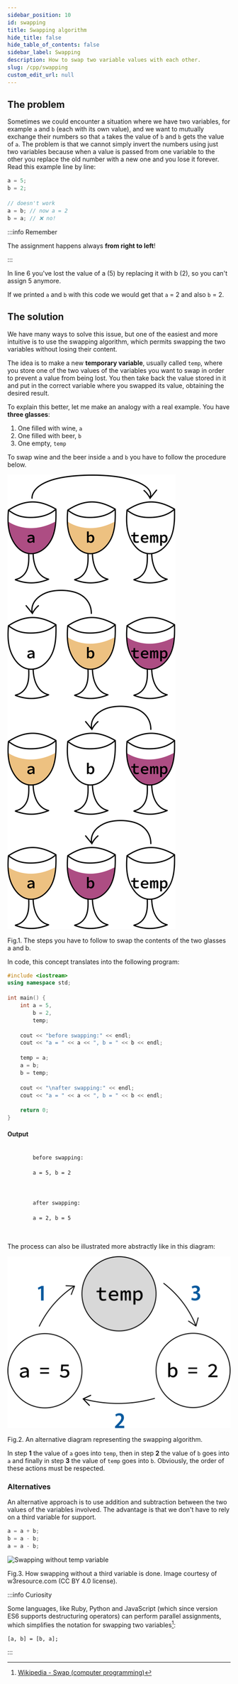 ```yaml
---
sidebar_position: 10
id: swapping
title: Swapping algorithm
hide_title: false
hide_table_of_contents: false
sidebar_label: Swapping
description: How to swap two variable values with each other.
slug: /cpp/swapping
custom_edit_url: null
---
```



## The problem

Sometimes we could encounter a situation where we have two variables, for example `a` and `b` 
(each with its own value), and we want to mutually exchange their numbers so that `a` takes 
the value of `b` and `b` gets the value of `a`. The problem is that we cannot simply invert 
the numbers using just two variables because when a value is passed from one variable to the 
other you replace the old number with a new one and you lose it forever. Read this example 
line by line:

```cpp {5,6}
a = 5;
b = 2;

// doesn't work
a = b; // now a = 2
b = a; // ❌ no!
```

:::info Remember

The assignment happens always **from right to left**!

:::

In line 6 you've lost the value of a (5) by replacing it with b (2), so you can't assign 5 
anymore.

If we printed `a` and `b` with this code we would get that `a` = 2 and also `b` = 2.

## The solution

We have many ways to solve this issue, but one of the easiest and more intuitive is to use the 
swapping algorithm, which permits swapping the two variables without losing their content.

The idea is to make a new **temporary variable**, usually called `temp`, where you store one of 
the two values of the variables you want to swap in order to prevent a value from being lost. 
You then take back the value stored in it and put in the correct variable where you 
swapped its value, obtaining the desired result.

To explain this better, let me make an analogy with a real example. You have **three glasses**: 
1. One filled with wine, `a`
2. One filled with beer, `b`
3. One empty, `temp`

To swap wine and the beer inside `a` and `b` you have to follow the procedure below.

![A real example of swapping with three glasses](./assets/swapping-algorithm.svg)
<figcaption>Fig.1. The steps you have to follow to swap the contents of the two glasses a and b.</figcaption>

In code, this concept translates into the following program:

```cpp title="swapping.cpp" {12-14}
#include <iostream>
using namespace std;

int main() {
    int a = 5, 
		b = 2, 
		temp;

    cout << "before swapping:" << endl;
    cout << "a = " << a << ", b = " << b << endl;

    temp = a;
    a = b;
    b = temp;

    cout << "\nafter swapping:" << endl;
    cout << "a = " << a << ", b = " << b << endl;

    return 0;
}
```

#### Output
<div class="output">
    <code class="output">
    	before swapping:<br/>
    	a = 5, b = 2<br/>
    <br/>
    	after swapping:<br/>
    	a = 2, b = 5<br/>
    </code>
</div>

The process can also be illustrated more abstractly like in this diagram:

![Swapping diagram](./assets/swapping-diagram.svg)
<figcaption>Fig.2. An alternative diagram representing the swapping algorithm.</figcaption>

In step **1** the value of `a` goes into `temp`, then in step **2** the value of `b` goes into 
`a` and finally in step **3** the value of `temp` goes into `b`. Obviously, the order of these 
actions must be respected.

### Alternatives

An alternative approach is to use addition and subtraction between the two values of the 
variables involved. The advantage is that we don't have to rely on a third variable for 
support.

```cpp
a = a + b;
b = a - b;
a = a - b;
```

![Swapping without temp variable](https://www.w3resource.com/w3r_images/c-basic-declarations-and-expressions-image-exercise-55.png)
<figcaption>Fig.3. How swapping without a third variable is done. Image courtesy of w3resource.com (CC BY 4.0 license).
</figcaption>

:::info Curiosity

Some languages, like Ruby, Python and JavaScript (which since version ES6 supports 
destructuring operators) can perform parallel assignments, which simplifies the notation 
for swapping two variables[^1]:

```
[a, b] = [b, a];
```

:::

[^1]: [Wikipedia - Swap (computer programming)](https://en.wikipedia.org/wiki/Swap_(computer_programming))